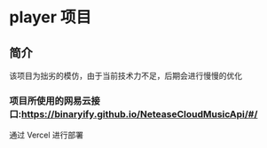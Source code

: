 # player 项目
## 简介
该项目为拙劣的模仿，由于当前技术力不足，后期会进行慢慢的优化

### 项目所使用的网易云接口:https://binaryify.github.io/NeteaseCloudMusicApi/#/

通过 Vercel 进行部署

